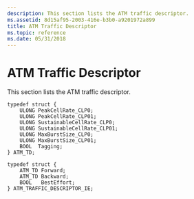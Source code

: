 ```yaml
---
description: This section lists the ATM traffic descriptor.
ms.assetid: 8d15af95-2003-416e-b3b0-a9201972a899
title: ATM Traffic Descriptor
ms.topic: reference
ms.date: 05/31/2018
---
```


# ATM Traffic Descriptor

This section lists the ATM traffic descriptor.

``` syntax
typedef struct {
    ULONG PeakCellRate_CLP0;
    ULONG PeakCellRate_CLP01;
    ULONG SustainableCellRate_CLP0;
    ULONG SustainableCellRate_CLP01;
    ULONG MaxBurstSize_CLP0;
    ULONG MaxBurstSize_CLP01;
    BOOL  Tagging;
} ATM_TD;

typedef struct {
    ATM_TD Forward;
    ATM_TD Backward;
    BOOL   BestEffort;
} ATM_TRAFFIC_DESCRIPTOR_IE;
```

 

 



